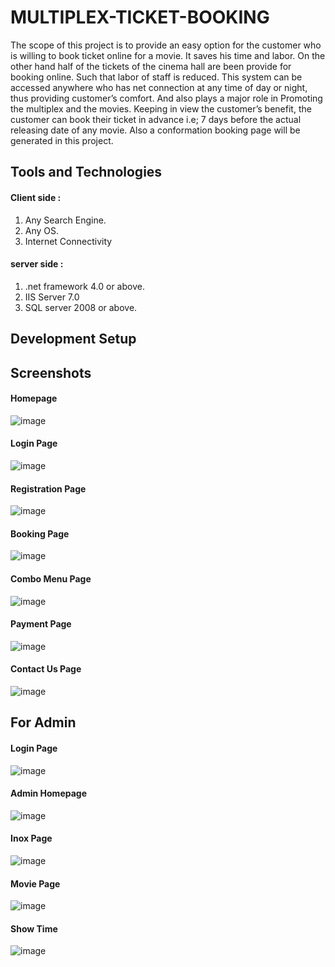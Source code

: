 # MULTIPLEX-TICKET-BOOKING

The scope of this project is to provide an easy option for the customer who is willing to book ticket online for a movie. It saves his time and labor. On the other hand half of the tickets of the cinema hall are been provide for booking online. Such that labor of staff is reduced. This system can be accessed anywhere who has net connection at any time of day or night, thus providing customer’s comfort. And also plays a major role in Promoting the multiplex and the movies. Keeping in view the customer’s benefit, the customer can book their ticket in advance i.e; 7 days before the actual releasing date of any movie. Also a conformation booking page will be generated in this project.


## Tools and Technologies

#### Client side :

1. Any Search Engine.
2. Any OS.
3. Internet Connectivity

#### server side :

1. .net framework  4.0 or above.
2. IIS Server 7.0
3. SQL server 2008 or above. 

## Development Setup

## Screenshots

#### Homepage
![image](https://user-images.githubusercontent.com/51712696/59899193-b6ab9e00-93a8-11e9-8304-ef13b71a0e4b.png)

#### Login Page
![image](https://user-images.githubusercontent.com/51712696/59899241-e65aa600-93a8-11e9-83fa-ddc6d131d1e6.png)

#### Registration Page
![image](https://user-images.githubusercontent.com/51712696/59899271-ff635700-93a8-11e9-91f8-ae052df79ba5.png)

#### Booking Page
![image](https://user-images.githubusercontent.com/51712696/59899292-16a24480-93a9-11e9-9527-516ed7682bc1.png)

#### Combo Menu Page
![image](https://user-images.githubusercontent.com/51712696/59899331-2f125f00-93a9-11e9-8aeb-b4f654bb273e.png)

#### Payment Page
![image](https://user-images.githubusercontent.com/51712696/59899368-4fdab480-93a9-11e9-9f78-34bef4798249.png)

#### Contact Us Page
![image](https://user-images.githubusercontent.com/51712696/59899400-68e36580-93a9-11e9-809b-d588987b0ecc.png)

## For Admin

#### Login Page
![image](https://user-images.githubusercontent.com/51712696/59899436-89abbb00-93a9-11e9-8744-9b69c83dd5d3.png)

#### Admin Homepage
![image](https://user-images.githubusercontent.com/51712696/59899499-cbd4fc80-93a9-11e9-8b48-ccfe219579eb.png)

#### Inox Page
![image](https://user-images.githubusercontent.com/51712696/59899539-f1fa9c80-93a9-11e9-9a09-06de00523377.png)

#### Movie Page
![image](https://user-images.githubusercontent.com/51712696/59899594-1d7d8700-93aa-11e9-8a56-ae144e16ae8c.png)

#### Show Time
![image](https://user-images.githubusercontent.com/51712696/59899634-40a83680-93aa-11e9-9750-1f0b1258520b.png)
